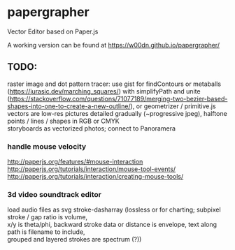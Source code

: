 # papergrapher
Vector Editor based on Paper.js

A working version can be found at https://w00dn.github.io/papergrapher/

## TODO:
raster image and dot pattern tracer: use gist for findContours or metaballs (https://jurasic.dev/marching_squares/) with simplifyPath and unite (https://stackoverflow.com/questions/71077189/merging-two-bezier-based-shapes-into-one-to-create-a-new-outline/), or geometrizer / primitive.js  
vectors are low-res pictures detailed gradually (~progressive jpeg), halftone points / lines / shapes in RGB or CMYK    
storyboards as vectorized photos; connect to Panoramera  
  
### handle mouse velocity  
http://paperjs.org/features/#mouse-interaction  
http://paperjs.org/tutorials/interaction/mouse-tool-events/  
http://paperjs.org/tutorials/interaction/creating-mouse-tools/  
  
### 3d video soundtrack editor
load audio files as svg stroke-dasharray (lossless or for charting; subpixel stroke / gap ratio is volume,  
x/y is theta/phi, backward stroke data or distance is envelope, text along path is filename to include,  
grouped and layered strokes are spectrum (?))  
